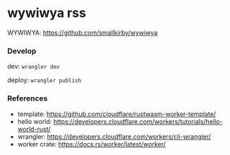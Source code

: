wywiwya rss
===========

WYWIWYA: https://github.com/smallkirby/wywiwya

### Develop

dev: `wrangler dev`

deploy: `wrangler publish`



### References
* template: https://github.com/cloudflare/rustwasm-worker-template/
* hello world: https://developers.cloudflare.com/workers/tutorials/hello-world-rust/
* wrangler: https://developers.cloudflare.com/workers/cli-wrangler/
* worker crate: https://docs.rs/worker/latest/worker/

